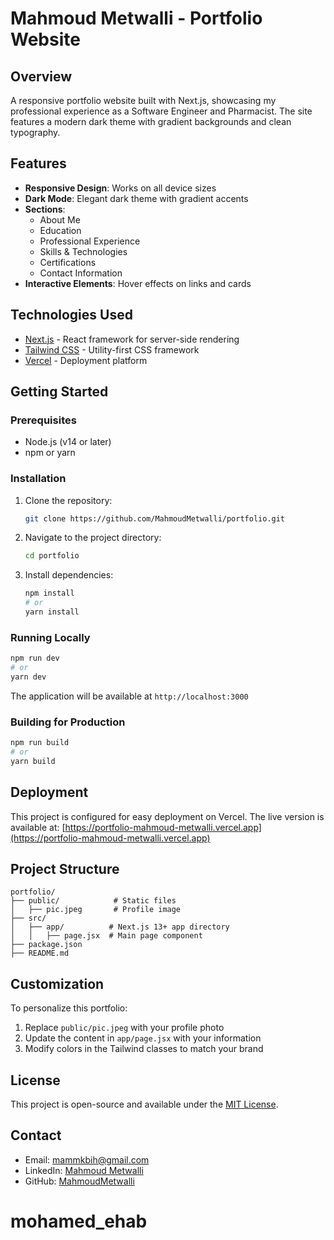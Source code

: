 # Mahmoud Metwalli - Portfolio Website

## Overview
A responsive portfolio website built with Next.js, showcasing my professional experience as a Software Engineer and Pharmacist. The site features a modern dark theme with gradient backgrounds and clean typography.

## Features
- **Responsive Design**: Works on all device sizes
- **Dark Mode**: Elegant dark theme with gradient accents
- **Sections**:
  - About Me
  - Education
  - Professional Experience
  - Skills & Technologies
  - Certifications
  - Contact Information
- **Interactive Elements**: Hover effects on links and cards

## Technologies Used
- [Next.js](https://nextjs.org/) - React framework for server-side rendering
- [Tailwind CSS](https://tailwindcss.com/) - Utility-first CSS framework
- [Vercel](https://vercel.com/) - Deployment platform

## Getting Started

### Prerequisites
- Node.js (v14 or later)
- npm or yarn

### Installation
1. Clone the repository:
   ```bash
   git clone https://github.com/MahmoudMetwalli/portfolio.git
   ```
2. Navigate to the project directory:
   ```bash
   cd portfolio
   ```
3. Install dependencies:
   ```bash
   npm install
   # or
   yarn install
   ```

### Running Locally
```bash
npm run dev
# or
yarn dev
```
The application will be available at `http://localhost:3000`

### Building for Production
```bash
npm run build
# or
yarn build
```

## Deployment
This project is configured for easy deployment on Vercel. The live version is available at:
[https://portfolio-mahmoud-metwalli.vercel.app](https://portfolio-mahmoud-metwalli.vercel.app)

## Project Structure
```
portfolio/
├── public/            # Static files
│   ├── pic.jpeg       # Profile image
├── src/
│   ├── app/          # Next.js 13+ app directory
│   │   ├── page.jsx  # Main page component
├── package.json
├── README.md
```

## Customization
To personalize this portfolio:
1. Replace `public/pic.jpeg` with your profile photo
2. Update the content in `app/page.jsx` with your information
3. Modify colors in the Tailwind classes to match your brand

## License
This project is open-source and available under the [MIT License](./LICENSE).

## Contact
- Email: mammkbih@gmail.com
- LinkedIn: [Mahmoud Metwalli](https://www.linkedin.com/in/mahmoud-metwalli/)
- GitHub: [MahmoudMetwalli](https://github.com/MahmoudMetwalli)
# mohamed_ehab
